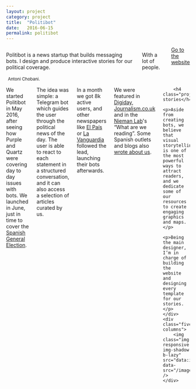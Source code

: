 ```yaml
---
layout: project
category: project
title:  "Politibot"
date:   2016-06-15
permalink: politibot
---
```

<div class="row">
    <div class="eight columns projectIntro mb1">
        <p>Politibot is a news startup that builds messaging bots. I design and produce interactive stories for our political coverage.</p>
        <p class="u-italic">With a lot of people.</p>
        <a class="button btn-primary" href="https://politibot.es">Go to the website</a>
    </div>
</div>

<img class="img-responsive img-shadow b-lazy m-t-2"  src="data:image/gif;base64,R0lGODlhAQABAAAAACH5BAEKAAEALAAAAAABAAEAAAICTAEAOw==" data-src="/images/projects/politibot_1.png" />
<small>Antoni Chobani.</small>

<div class="row m-b-4">
    <div class="seven columns">
        <p>We started Politibot in May 2016, after seeing how Purple and Quartz were covering day to day issues with bots. We launched in June, just in time to cover the <a href="/26j-election">Spanish General Election</a>.</p>
        <p>The idea was simple: a Telegram bot which guides the user through the political news of the day. The user is able to react to each statement in a structured conversation, and it can also access a selection of articles curated by us.</p>
        <p>In a month we got 8k active users, and other newspapers like <a href="https://facebook.com/elpaisbot/">El País</a> or <a href="http://www.lavanguardia.com/participacion/20160616/402545459621/bot-meritxell-elecciones-26j.html">La Vanguardia</a> followed the lead, launching their bots afterwards.</p>
        <p>We were featured in <a href="http://digiday.com/platforms/spains-election-coverage-gets-hand-telegram-bot/">Digiday</a>, <a href="https://www.journalism.co.uk/news/thousands-of-people-are-talking-to-politibot-about-the-upcoming-elections/s2/a649186/">Journalism.co.uk</a> and in the <a href="http://www.niemanlab.org/reading/meet-the-bot-who-reports-on-telegram-messenger-about-the-spanish-election/">Nieman Lab</a>'s “What are we reading”. Some Spanish outlets and blogs also <a href="https://politibot.es/acerca#prensa">wrote about us</a>.</p>

        <h4 class="projectHeadline">Interactive stories</h4>
        <p>Aside from creating bots, we believe that visual storytelling is one of the most powerful ways to attract readers, and we dedicate some of our resources to create engaging graphics and maps.</p>
        <p>Being the main designer, I’m in charge of building the website and designing every template for our stories.</p>
    </div>
    <div class="five columns">
        <img class="img-responsive img-shadow b-lazy"  src="data:image/gif;base64,R0lGODlhAQABAAAAACH5BAEKAAEALAAAAAABAAEAAAICTAEAOw==" data-src="/images/projects/politibot_2.png" />
    </div>
</div>

<div class="m-b-4">
<a href="https://politibot.es/interactivo"><img class="img-responsive m-t-2 img-shadow b-lazy"  src="data:image/gif;base64,R0lGODlhAQABAAAAACH5BAEKAAEALAAAAAABAAEAAAICTAEAOw==" data-src="/images/projects/politibot_4.png" /></a>
</div>

<a href="https://politibot.es/interactivo/anotamos-la-respuesta-de-trump-a-su-video-obsceno/"><img class="img-responsive m-t-2 img-shadow b-lazy"  src="data:image/gif;base64,R0lGODlhAQABAAAAACH5BAEKAAEALAAAAAABAAEAAAICTAEAOw==" data-src="/images/projects/politibot_5.png" /></a>
